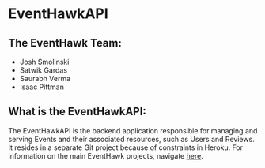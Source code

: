 # EventHawkAPI

## The EventHawk Team:
* Josh Smolinski
* Satwik Gardas
* Saurabh Verma
* Isaac Pittman

## What is the EventHawkAPI:

The EventHawkAPI is the backend application responsible for managing and serving Events and their associated resources, such as Users and Reviews. It resides in a separate Git project because of constraints in Heroku. For information on the main EventHawk projects, navigate [here](https://github.com/sv-uml/EventHawk).